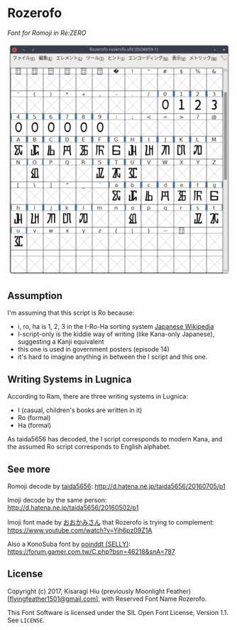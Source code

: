 # Rozerofo
*Font for Romoji in Re:ZERO*

![v0.6](https://github.com/flyingfeather1501/font-rozerofo/raw/master/preview/v0.6.png)

## Assumption

I'm assuming that this script is Ro because:

- i, ro, ha is 1, 2, 3 in the I-Ro-Ha sorting system [Japanese Wikipedia](https://ja.wikipedia.org/wiki/%E3%81%84%E3%82%8D%E3%81%AF%E9%A0%86)
- I-script-only is the kiddie way of writing (like Kana-only Japanese), suggesting a Kanji equivalent
- this one is used in government posters (episode 14)
- it's hard to imagine anything in between the I script and this one.

## Writing Systems in Lugnica

According to Ram, there are three writing systems in Lugnica:

- I (casual, children's books are written in it)
- Ro (formal)
- Ha (formal)

As taida5656 has decoded, the I script corresponds to modern Kana, and the assumed Ro script corresponds to English alphabet.

## See more

Romoji decode by [taida5656](http://d.hatena.ne.jp/taida5656/): <http://d.hatena.ne.jp/taida5656/20160705/p1>

Imoji decode by the same person: <http://d.hatena.ne.jp/taida5656/20160502/p1>

Imoji font made by [おおかみさん](http://www.nicovideo.jp/watch/sm29711761) that Rozerofo is trying to complement: <https://www.youtube.com/watch?v=Yih6pz09Z1A>

Also a KonoSuba font by [poinddt (SELLY)](https://home.gamer.com.tw/poinddt): <https://forum.gamer.com.tw/C.php?bsn=46218&snA=787>

## License

Copyright (c) 2017, Kisaragi Hiu (previously Moonlight Feather) [flyingfeather1501@gmail.com],
with Reserved Font Name Rozerofo.

This Font Software is licensed under the SIL Open Font License, Version 1.1.
See `LICENSE`.
